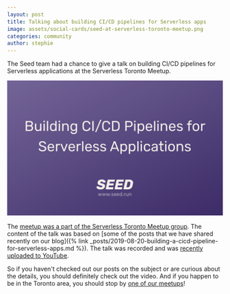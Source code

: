 ```yaml
---
layout: post
title: Talking about building CI/CD pipelines for Serverless apps
image: assets/social-cards/seed-at-serverless-toronto-meetup.png
categories: community
author: stephie
---
```


The Seed team had a chance to give a talk on building CI/CD pipelines for Serverless applications at the Serverless Toronto Meetup.

[![Seed at Serverless Toronto Meetup talk](/assets/blog/talking-about-building-cicd-pipelines-for-serverless-apps/title-slide-for-talk.png)](https://www.youtube.com/watch?v=bUmR6jBRLiY)

The [meetup was a part of the Serverless Toronto Meetup group](https://www.meetup.com/Serverless-Toronto/events/263490172/). The content of the talk was based on [some of the posts that we have shared recently on our blog]({% link _posts/2019-08-20-building-a-cicd-pipeline-for-serverless-apps.md %}). The talk was recorded and was [recently uploaded to YouTube](https://www.youtube.com/watch?v=bUmR6jBRLiY).

So if you haven't checked out our posts on the subject or are curious about the details, you should definitely check out the video. And if you happen to be in the Toronto area, you should stop by [one of our meetups](https://www.meetup.com/Serverless-Toronto/)!
